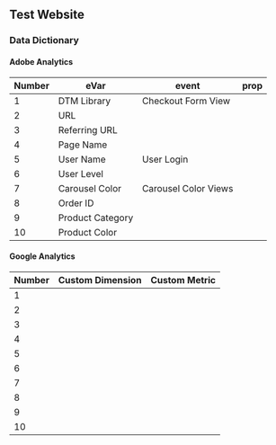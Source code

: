 ## Test Website

### Data Dictionary

#### Adobe Analytics
|Number|eVar|event|prop|
|---|---|---|---|
|1|DTM Library|Checkout Form View| |
|2|URL| | |
|3|Referring URL| | |
|4|Page Name| | |
|5|User Name|User Login| |
|6|User Level| | |
|7|Carousel Color|Carousel Color Views| |
|8|Order ID| | |
|9|Product Category| | | 
|10|Product Color| | |


#### Google Analytics
|Number|Custom Dimension|Custom Metric|
|---|---|---|
|1| | |
|2| | |
|3| | |
|4| | |
|5| | |
|6| | |
|7| | |
|8| | |
|9| | |
|10| | |
